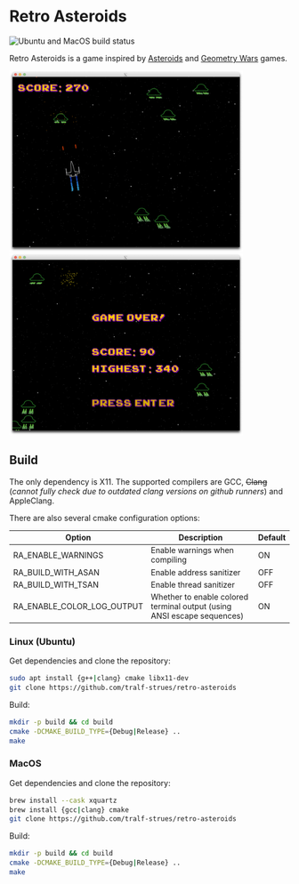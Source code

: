 # Retro Asteroids
![Ubuntu and MacOS build status](https://github.com/tralf-strues/retro-asteroids/actions/workflows/build.yml/badge.svg?branch=main)

Retro Asteroids is a game inspired by [Asteroids](https://en.wikipedia.org/wiki/Asteroids_(video_game)) and [Geometry Wars](https://en.wikipedia.org/wiki/Geometry_Wars) games.

<img src="Readme/macos_screenshot_1.png" width="420"> <img src="Readme/macos_screenshot_game_over.png" width="420">

## Build

The only dependency is X11. The supported compilers are GCC, ~~Clang~~ (*cannot fully check due to outdated clang versions on github runners*) and AppleClang.

There are also several cmake configuration options:

Option                     | Description                                                             | Default
---------------------------|-------------------------------------------------------------------------|--------
RA_ENABLE_WARNINGS         | Enable warnings when compiling                                          | ON
RA_BUILD_WITH_ASAN         | Enable address sanitizer                                                | OFF
RA_BUILD_WITH_TSAN         | Enable thread sanitizer                                                 | OFF
RA_ENABLE_COLOR_LOG_OUTPUT | Whether to enable colored terminal output (using ANSI escape sequences) | ON

### Linux (Ubuntu)
Get dependencies and clone the repository:
```bash
sudo apt install {g++|clang} cmake libx11-dev
git clone https://github.com/tralf-strues/retro-asteroids
```

Build:
```bash
mkdir -p build && cd build
cmake -DCMAKE_BUILD_TYPE={Debug|Release} ..
make
```

### MacOS
Get dependencies and clone the repository:
```bash
brew install --cask xquartz
brew install {gcc|clang} cmake
git clone https://github.com/tralf-strues/retro-asteroids
```

Build:
```bash
mkdir -p build && cd build
cmake -DCMAKE_BUILD_TYPE={Debug|Release} ..
make
```
